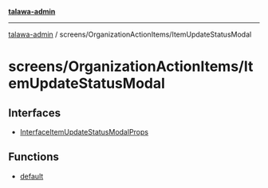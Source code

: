 [**talawa-admin**](../../../README.md)

***

[talawa-admin](../../../README.md) / screens/OrganizationActionItems/ItemUpdateStatusModal

# screens/OrganizationActionItems/ItemUpdateStatusModal

## Interfaces

- [InterfaceItemUpdateStatusModalProps](interfaces/InterfaceItemUpdateStatusModalProps.md)

## Functions

- [default](functions/default.md)
